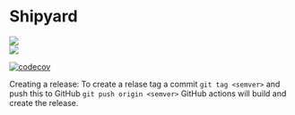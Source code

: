 # Shipyard
![](https://github.com/shipyard-run/shipyard/workflows/Build/badge.svg)  
![](https://github.com/shipyard-run/shipyard/workflows/Release/badge.svg)  
  
[![codecov](https://codecov.io/gh/shipyard-run/cli/branch/master/graph/badge.svg)](https://codecov.io/gh/shipyard-run/cli)

Creating a release:
To create a relase tag a commit `git tag <semver>` and push this to GitHub `git push origin <semver>` GitHub actions will build and create the release.
